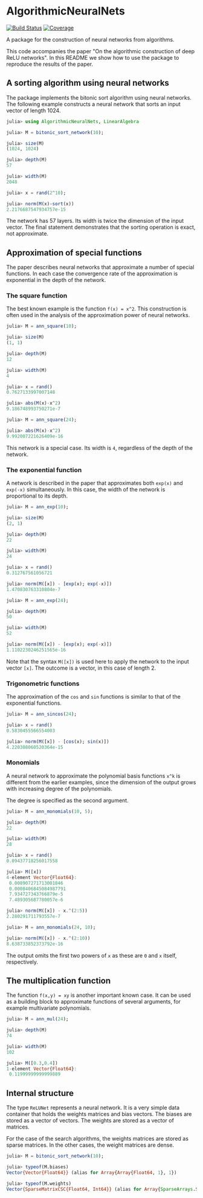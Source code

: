 # AlgorithmicNeuralNets

[![Build Status](https://github.com/daanhb/AlgorithmicNeuralNets.jl/actions/workflows/CI.yml/badge.svg?branch=main)](https://github.com/daanhb/AlgorithmicNeuralNets.jl/actions/workflows/CI.yml?query=branch%3Amain)
[![Coverage](https://codecov.io/gh/daanhb/AlgorithmicNeuralNets.jl/branch/main/graph/badge.svg)](https://codecov.io/gh/daanhb/AlgorithmicNeuralNets.jl)

A package for the construction of neural networks from algorithms.

This code accompanies the paper "On the algorithmic construction of deep ReLU networks". In this README we show how to use the package to reproduce the results of the paper.

## A sorting algorithm using neural networks

The package implements the bitonic sort algorithm using neural networks. The following example constructs a neural network that sorts an input vector of length 1024.

```julia
julia> using AlgorithmicNeuralNets, LinearAlgebra

julia> M = bitonic_sort_network(10);

julia> size(M)
(1024, 1024)

julia> depth(M)
57

julia> width(M)
2048

julia> x = rand(2^10);

julia> norm(M(x)-sort(x))
2.2176687547934757e-15
```
The network has 57 layers. Its width is twice the dimension of the input vector. The final statement demonstrates that the sorting operation is exact, not approximate.

## Approximation of special functions

The paper describes neural networks that approximate a number of special functions. In each case the convergence rate of the approximation is exponential in the depth of the network.

### The square function

The best known example is the function `f(x) = x^2`. This construction is often used in the analysis of the approximation power of neural networks.
```julia
julia> M = ann_square(10);

julia> size(M)
(1, 1)

julia> depth(M)
12

julia> width(M)
4

julia> x = rand()
0.7627133997007148

julia> abs(M(x)-x^2)
9.186748993750271e-7

julia> M = ann_square(24);

julia> abs(M(x)-x^2)
9.992007221626409e-16
```
This network is a special case. Its width is `4`, regardless of the depth of the network.

### The exponential function

A network is described in the paper that approximates both `exp(x)` and `exp(-x)` simultaneously. In this case, the width of the network is proportional to its depth.

```julia
julia> M = ann_exp(10);

julia> size(M)
(2, 1)

julia> depth(M)
22

julia> width(M)
24

julia> x = rand()
0.312767561056721

julia> norm(M([x]) - [exp(x); exp(-x)])
1.470830763310804e-7

julia> M = ann_exp(24);

julia> depth(M)
50

julia> width(M)
52

julia> norm(M([x]) - [exp(x); exp(-x)])
1.1102230246251565e-16
```
Note that the syntax `M([x])` is used here to apply the network to the input vector `[x]`. The outcome is a vector, in this case of length 2.

### Trigonometric functions

The approximation of the `cos` and `sin` functions is similar to that of the exponential functions.
```julia
julia> M = ann_sincos(24);

julia> x = rand()
0.5830455566554003

julia> norm(M([x]) - [cos(x); sin(x)])
4.220308060520364e-15
```

### Monomials

A neural network to approximate the polynomial basis functions `x^k` is different from the earlier examples, since the dimension of the output grows with increasing
degree of the polynomials.

The degree is specified as the second argument. 
```julia
julia> M = ann_monomials(10, 5);

julia> depth(M)
22

julia> width(M)
28

julia> x = rand()
0.09437718256017558

julia> M([x])
4-element Vector{Float64}:
 0.008907271713001846
 0.0008406845084987791
 7.934727343766879e-5
 7.489305687780057e-6

julia> norm(M([x]) - x.^(2:5))
2.280291711793557e-7

julia> M = ann_monomials(24, 10);

julia> norm(M([x]) - x.^(2:10))
8.638733852373792e-16
```
The output omits the first two powers of `x` as these are `0` and `x` itself,
respectively.



## The multiplication function

The function `f(x,y) = xy` is another important known case. It can be used as a building block to approximate functions of several arguments, for example multivariate polynomials.

```julia
julia> M = ann_mul(24);

julia> depth(M)
74

julia> width(M)
102

julia> M([0.3,0.4])
1-element Vector{Float64}:
 0.11999999999999889
```


## Internal structure

The type `ReLUNet` represents a neural network. It is a very simple data container that holds the weights matrices and bias vectors. The biases are stored as a vector of vectors. The weights are stored as a vector of matrices.

For the case of the search algorithms, the weights matrices are stored as sparse matrices. In the other cases, the weight matrices are dense.
```julia
julia> M = bitonic_sort_network(10);

julia> typeof(M.biases)
Vector{Vector{Float64}} (alias for Array{Array{Float64, 1}, 1})

julia> typeof(M.weights)
Vector{SparseMatrixCSC{Float64, Int64}} (alias for Array{SparseArrays.SparseMatrixCSC{Float64, Int64}, 1})
```

